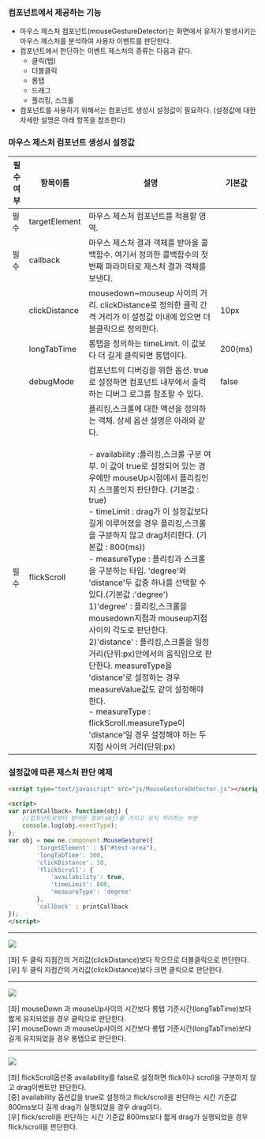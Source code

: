 ### 컴포넌트에서 제공하는 기능 
  * 마우스 제스처 컴포넌트(mouseGestureDetector)는 화면에서 유저가 발생시키는 마우스 제스처를 분석하여 사용자 이벤트를 판단한다.
  * 컴포넌트에서 판단하는 이벤트 제스처의 종류는 다음과 같다.
    * 클릭(탭)
    * 더블클릭 
    * 롱탭 
    * 드래그
    * 플리킹, 스크롤 
  * 컴포넌트를 사용하기 위해서는 컴포넌트 생성시 설정값이 필요하다. (설정값에 대한 자세한 설명은 아래 항목을 참조한다) 

### 마우스 제스처 컴포넌트 생성시 설정값

| 필수여부 | 항목이름          |설명|기본값|
| ---------- | ----------- |----------- |----------- |
| 필수  | targetElement |마우스 제스처 컴포넌트를 적용할 영역.| |
| 필수  | callback     |마우스 제스처 결과 객체를 받아올 콜백함수. 여기서 정의한 콜백함수의 첫번째 파라미터로 제스처 결과 객체를 보낸다.| |
| | clickDistance | mousedown~mouseup 사이의 거리. clickDistance로 정의한 클릭 간격 거리가 이 설정값 이내에 있으면 더블클릭으로 정의한다. | 10px |
| | longTabTime | 롱탭을 정의하는 timeLimit. 이 값보다 더 길게 클릭되면 롱탭이다. | 200(ms) |
| | debugMode | 컴포넌트의 디버깅을 위한 옵션. true로 설정하면 컴포넌트 내부에서 출력하는 디버그 로그를 참조할 수 있다. | false |
| 필수 | flickScroll| 플리킹,스크롤에 대한 액션을 정의하는 객체. 상세 옵션 설명은 아래와 같다. <br><br> - availability :플리킹,스크롤 구분 여부. 이 값이 true로 설정되어 있는 경우에만 mouseUp시점에서 플리킹인지 스크롤인지 판단한다. (기본값 : true) <br>- timeLimit : drag가 이 설정값보다 길게 이루어졌을 경우 플리킹,스크롤을 구분하지 않고 drag처리한다. (기본값 : 800(ms)) <br>- measureType : 플리킹과 스크롤을 구분하는 타입. 'degree'와 'distance'두 값중 하나를 선택할 수 있다.(기본값 :'degree')<br> 1)'degree' : 플리킹,스크롤을 mousedown지점과 mouseup지점 사이의 각도로 판단한다. <br> 2)'distance' : 플리킹,스크롤을 일정 거리(단위:px)안에서의 움직임으로 판단한다. measureType을 'distance'로 설정하는 경우 measureValue값도 같이 설정해야 한다. <br> - measureType : flickScroll.measureType이 'distance'일 경우 설정해야 하는 두 지점 사이의 거리(단위:px) | |

### 설정값에 따른 제스처 판단 예제 
```html
<script type="text/javascript" src="js/MouseGestureDetector.js"></script>
 
<script>
var printCallback= function(obj) {
    //컴포넌트로부터 받아온 정보(obj)를 가지고 로직 처리하는 부분
    console.log(obj.eventType);  
};
var obj = new ne.component.MouseGesture({
        'targetElement' : $("#test-area"),
        'longTabTime': 300,           
        'clickDistance': 10,
        'flickScroll': {
            'availability': true,      
            'timeLimit': 800,
            'measureType': 'degree'
        },
        'callback' : printCallback
});
</script>
```
----------
![](http://wiki.nhnent.com/download/attachments/241949461/g2.png?version=1&modificationDate=1410402386000)

[좌] 두 클릭 지점간의 거리값(clickDistance)보다 작으므로 더블클릭으로 판단한다. <br>
[우] 두 클릭 지점간의 거리값(clickDistance)보다 크면 클릭으로 판단한다.<br>

----------
![](http://wiki.nhnent.com/download/attachments/241949461/g2.png?version=1&modificationDate=1410402386000)

[좌] mouseDown 과 mouseUp사이의 시간보다 롱탭 기준시간(longTabTime)보다 짧게 유지되었을 경우 클릭으로 판단한다. <br>
[우] mouseDown 과 mouseUp사이의 시간보다 롱탭 기준시간(longTabTime)보다 길게 유지되었을 경우 롱탭으로 판단한다. <br>

----------
![](http://wiki.nhnent.com/download/attachments/241949461/g3.png?version=1&modificationDate=1410402386000)

[좌] flickScroll옵션중 availability를 false로 설정하면 flick이나 scroll을 구분하지 않고 drag이벤트만 판단한다. <br>
[중] availability 옵션값을 true로 설정하고 flick/scroll을 판단하는 시간 기준값 800ms보다 길게 drag가 실행되었을 경우 drag이다. <br>
[우] flick/scroll을 판단하는 시간 기준값 800ms보다 짧게 drag가 실행되었을 경우 flick/scroll을 판단한다. <br>


